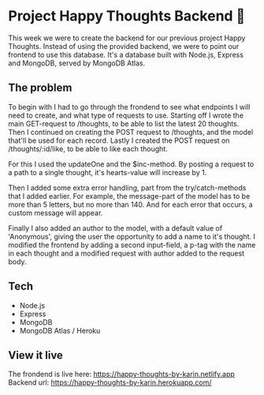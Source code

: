 # Project Happy Thoughts Backend 💜

This week we were to create the backend for our previous project Happy Thoughts. Instead of using the provided backend, we were to point our frontend to use this database. It's a database built with Node.js, Express and MongoDB, served by MongoDB Atlas.


## The problem

To begin with I had to go through the frondend to see what endpoints I will need to create, and what type of requests to use. Starting off I wrote the main GET-request to /thoughts, to be able to list the latest 20 thoughts. Then I continued on creating the POST request to /thoughts, and the model that'll be used for each record. Lastly I created the POST request on /thoughts/:id/like, to be able to like each thought. 

For this I used the updateOne and the $inc-method. By posting a request to a path to a single thought, it's hearts-value will increase by 1.

Then I added some extra error handling, part from the try/catch-methods that I added earlier. For example, the message-part of the model has to be more than 5 letters, but no more than 140. And for each error that occurs, a custom message will appear.

Finally I also added an author to the model, with a default value of 'Anonymous', giving the user the opportunity to add a name to it's thought. I modified the frontend by adding a second input-field, a p-tag with the name in each thought and a modified request with author added to the request body.


## Tech

* Node.js
* Express
* MongoDB
* MongoDB Atlas / Heroku


## View it live

The frondend is live here: https://happy-thoughts-by-karin.netlify.app
Backend url: https://happy-thoughts-by-karin.herokuapp.com/